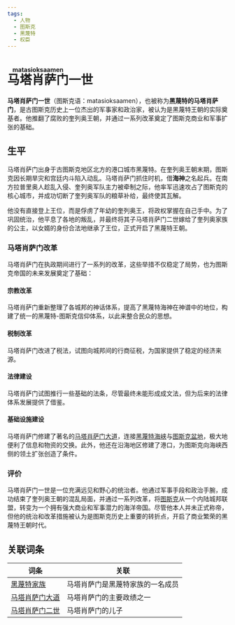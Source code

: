 ```yaml
---
tags:
  - 人物
  - 图斯克
  - 黑蔑特
  - 权臣
---
```

# <ruby>马塔肖萨门<rt>matasioksaamen</rt></ruby>一世

**马塔肖萨门一世**（图斯克语：matasioksaamen），也被称为**黑蔑特的马塔肖萨门**，是古图斯克历史上一位杰出的军事家和政治家，被认为是黑蔑特王朝的实际奠基者。他推翻了腐败的奎列奥王朝，并通过一系列改革奠定了图斯克商业和军事扩张的基础。

## 生平

马塔肖萨门出身于古图斯克地区北方的港口城市黑蔑特。在奎列奥王朝末期，图斯克因长期旱灾和宫廷内斗陷入动乱。马塔肖萨门抓住时机，借**海神**之名起兵。在南方拉普里奥人趁乱入侵、奎列奥军队主力被牵制之际，他率军迅速攻占了图斯克的核心城市，并成功切断了奎列奥军队的粮草补给，最终使其瓦解。

他没有直接登上王位，而是俘虏了年幼的奎列奥王，将政权掌握在自己手中。为了巩固统治，他平息了各地的叛乱，并最终将其子马塔肖萨门二世嫁给了奎列奥家族的公主，以女婿的身份合法地继承了王位，正式开启了黑蔑特王朝。

### 马塔肖萨门改革

马塔肖萨门在执政期间进行了一系列的改革，这些举措不仅稳定了局势，也为图斯克帝国的未来发展奠定了基础：

#### 宗教改革

马塔肖萨门重新整理了各城邦的神话体系，提高了黑蔑特海神在神谱中的地位，构建了统一的黑蔑特-图斯克信仰体系，以此来整合民众的思想。

#### 税制改革

马塔肖萨门改进了税法，试图向城邦间的行商征税，为国家提供了稳定的经济来源。
 
#### 法律建设

马塔肖萨门试图推行一些基础的法条，尽管最终未能形成成文法，但为后来的法律体系发展提供了借鉴。

#### 基础设施建设

马塔肖萨门修建了著名的[马塔肖萨门大道](../../区域/黑蔑特/马塔肖萨门大道.md)，连接[黑蔑特海峡](../../概念/黑蔑特.md)与[图斯克盆地](../../概念/图斯克.md)，极大地便利了信息和物资的交换。此外，他还在沿海地区修建了港口，为图斯克向海峡西侧的领土扩张创造了条件。

### 评价

马塔肖萨门一世是一位充满远见和野心的统治者。他通过军事手段和政治手腕，成功结束了奎列奥王朝的混乱局面，并通过一系列改革，将[图斯克](../../概念/图斯克.md)从一个内陆城邦联盟，转变为一个拥有强大商业和军事潜力的海洋帝国。尽管他本人并未正式称帝，但他的统治和改革措施被认为是图斯克历史上重要的转折点，开启了商业繁荣的黑蔑特王朝时代。

## 关联词条

| 词条                     | 关联               |
| ---------------------- | ---------------- |
| [黑蔑特家族](../../概念/黑蔑特.md)<br> | 马塔肖萨门是黑蔑特家族的一名成员 |
| [马塔肖萨门大道](../../区域/黑蔑特/马塔肖萨门大道.md)           | 马塔肖萨门的主要政绩之一     |
| [马塔肖萨门二世](马塔肖萨门二世.md)           | 马塔肖萨门的儿子         |
